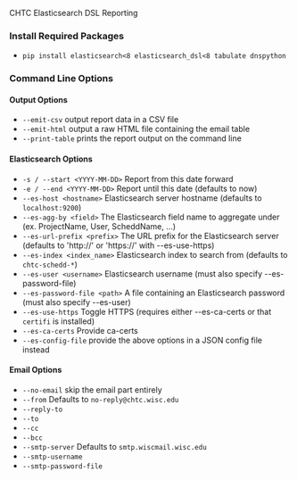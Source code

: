 CHTC Elasticsearch DSL Reporting

### Install Required Packages
* `pip install elasticsearch<8 elasticsearch_dsl<8 tabulate dnspython`

### Command Line Options
#### Output Options
* `--emit-csv` output report data in a CSV file
* `--emit-html` output a raw HTML file containing the email table
* `--print-table` prints the report output on the command line

#### Elasticsearch Options
* `-s / --start <YYYY-MM-DD>` Report from this date forward
* `-e / --end <YYYY-MM-DD>` Report until this date (defaults to now)
* `--es-host <hostname>` Elasticsearch server hostname (defaults to `localhost:9200`)
* `--es-agg-by <field>` The Elasticsearch field name to aggregate under (ex. ProjectName, User, ScheddName, ...)
* `--es-url-prefix <prefix>` The URL prefix for the Elasticsearch server (defaults to 'http://' or 'https://' with --es-use-https)
* `--es-index <index_name>` Elasticsearch index to search from (defaults to `chtc-schedd-*`)
* `--es-user <username>` Elasticsearch username (must also specify --es-password-file)
* `--es-password-file <path>` A file containing an Elasticsearch password (must also specify --es-user)
* `--es-use-https` Toggle HTTPS (requires either --es-ca-certs or that `certifi` is installed)
* `--es-ca-certs` Provide ca-certs
* `--es-config-file` provide the above options in a JSON config file instead

#### Email Options
* `--no-email` skip the email part entirely
* `--from` Defaults to `no-reply@chtc.wisc.edu`
* `--reply-to`
* `--to`
* `--cc`
* `--bcc`
* `--smtp-server` Defaults to `smtp.wiscmail.wisc.edu`
* `--smtp-username`
* `--smtp-password-file`

